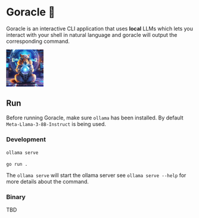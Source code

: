 # Goracle 🔮

Goracle is an interactive CLI application that uses **local** LLMs which lets you interact with your shell in natural language and goracle will output the corresponding command.

<img src="https://github.com/informatter/goracle/blob/master/assets/goracle.jpg" width="100">



## Run

Before running Goracle, make sure `ollama` has been installed. By default  `Meta-Llama-3-8B-Instruct` is being used.

### Development

`ollama serve`

`go run .`

The `ollama serve` will start the ollama server see `ollama serve --help` for more details about the command.

### Binary
TBD